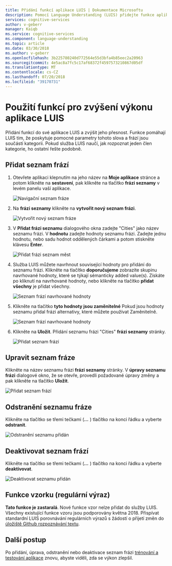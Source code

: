 ```yaml
---
title: Přidání funkcí aplikace LUIS | Dokumentace Microsoftu
description: Pomocí Language Understanding (LUIS) přidejte funkce aplikací, které můžete zlepšit zjišťování nebo předpověď záměry a entity, které kategorie a vzory
services: cognitive-services
author: v-geberr
manager: Kaiqb
ms.service: cognitive-services
ms.component: language-understanding
ms.topic: article
ms.date: 03/30/2018
ms.author: v-geberr
ms.openlocfilehash: 3b225780240d772564e55d3bfa4b85eec2a20963
ms.sourcegitcommit: 4e5ac8a7fc5c17af68372f4597573210867d05df
ms.translationtype: MT
ms.contentlocale: cs-CZ
ms.lasthandoff: 07/20/2018
ms.locfileid: "39170731"
---
```

# <a name="use-features-to-improve-your-luis-apps-performance"></a>Použití funkcí pro zvýšení výkonu aplikace LUIS  

Přidání funkcí do své aplikace LUIS a zvýšit jeho přesnost. Funkce pomáhají LUIS tím, že poskytuje pomocné parametry tohoto slova a frází jsou součástí kategorii. Pokud služba LUIS naučí, jak rozpoznat jeden člen kategorie, ho ostatní řešte podobně.

## <a name="add-phrase-list"></a>Přidat seznam frází

1. Otevřete aplikaci klepnutím na jeho název na **Moje aplikace** stránce a potom klikněte na **sestavení**, pak klikněte na tlačítko **frázi seznamy** v levém panelu vaší aplikace. 

    ![Navigační seznam fráze](./media/luis-add-features/phrase-list-nav.png)

2. Na **frázi seznamy** klikněte na **vytvořit nový seznam frázi**. 
 
    ![Vytvořit nový seznam fráze](./media/luis-add-features/create-new-phrase-list.png)
    
3. V **Přidat frázi seznamu** dialogového okna zadejte "Cities" jako název seznamu frázi. V **hodnotu** zadejte hodnoty seznamu frázi. Zadejte jednu hodnotu, nebo sadu hodnot oddělených čárkami a potom stiskněte klávesu **Enter**.

    ![Přidat frázi seznam měst](./media/luis-add-features/add-phrase-list-cities.png)

4. Služba LUIS můžete navrhnout související hodnoty pro přidání do seznamu frázi. Klikněte na tlačítko **doporučujeme** zobrazíte skupinu navrhované hodnoty, které se týkají sémanticky added value(s). Získáte po kliknutí na navrhované hodnoty, nebo klikněte na tlačítko **přidat všechny** je přidat všechny.

    ![Seznam frází navrhované hodnoty](./media/luis-add-features/related-values.png)

5. Klikněte na tlačítko **tyto hodnoty jsou zaměnitelné** Pokud jsou hodnoty seznamu přidal frázi alternativy, které můžete používat Zaměnitelně.

    ![Seznam frází navrhované hodnoty](./media/luis-add-features/interchangeable.png)

6. Klikněte na **Uložit**. Přidání seznamu frázi "Cities" **frázi seznamy** stránky.

    ![Přidat seznam frází](./media/luis-add-features/phrase-list-cities.png)

## <a name="edit-phrase-list"></a>Upravit seznam fráze

Klikněte na název seznamu frázi **frázi seznamy** stránky. V **úpravy seznamu frázi** dialogové okno, že se otevře, provedli požadované úpravy změny a pak klikněte na tlačítko **Uložit**.

 ![Přidat seznam frází](./media/luis-add-features/edit-phrase-list.png)

## <a name="delete-phrase-list"></a>Odstranění seznamu fráze 

Klikněte na tlačítko se třemi tečkami (***...*** ) tlačítko na konci řádku a vyberte **odstranit**.

 ![Odstranění seznamu přidán](./media/luis-add-features/delete-phrase-list.png)

## <a name="deactivate-phrase-list"></a>Deaktivovat seznam frází 

Klikněte na tlačítko se třemi tečkami (***...*** ) tlačítko na konci řádku a vyberte **deaktivovat**.

 ![Deaktivovat seznamu přidán](./media/luis-add-features/deactivate-phrase-list.png)

## <a name="pattern-regular-expression-feature"></a>Funkce vzorku (regulární výraz) 
**Tato funkce je zastaralá**. Nové funkce vzor nelze přidat do služby LUIS. Všechny existující funkce vzoru jsou podporovány května 2018. Přispívat standardní LUIS porovnávání regulárních výrazů s žádostí o přijetí změn do [úložiště Github rozpoznávání textu](https://github.com/Microsoft/Recognizers-Text). 

## <a name="next-steps"></a>Další postup

Po přidání, úprava, odstranění nebo deaktivace seznam frázi [trénování a testování aplikace](luis-interactive-test.md) znovu, abyste viděli, zda se výkon zlepšil.
